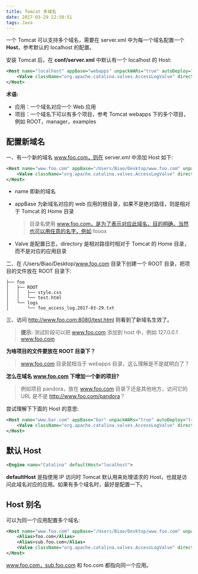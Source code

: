 ```yaml
---
title: Tomcat 多域名
date: 2017-03-29 22:50:51
tags: Java
---
```


一个 Tomcat 可以支持多个域名，需要在 server.xml 中为每一个域名配置一个 **Host**，参考默认的 localhost 的配置。

安装 Tomcat 后，在 **conf/server.xml** 中默认有一个 localhost 的 Host:

```xml
<Host name="localhost" appBase="webapps" unpackWARs="true" autoDeploy="true">
    <Valve className="org.apache.catalina.valves.AccessLogValve" directory="logs" prefix="localhost_access_log" suffix=".txt" pattern="%h %l %u %t &quot;%r&quot; %s %b"/>
</Host>
```

**术语:**

* 应用：一个域名对应一个 Web 应用
* 项目：一个域名下可以有多个项目，参考 Tomcat webapps 下的多个项目，例如 ROOT，manager，examples

<!--more-->

## 配置新域名

一、有一个新的域名 www.foo.com，则在 server.xml 中添加 Host 如下:

```xml
<Host name="www.foo.com" appBase="/Users/Biao/Desktop/www.foo.com" unpackWARs="true" autoDeploy="true">
    <Valve className="org.apache.catalina.valves.AccessLogValve" directory="/Users/Biao/Desktop/www.foo.com/logs" prefix="foo_access_log" suffix=".txt" pattern="%h %l %u %t &quot;%r&quot; %s %b"/>
</Host>
```

* name 即新的域名

* appBase 为新域名对应的 web 应用的根目录，如果不是绝对路径，则是相对于 Tomcat 的 Home 目录

  > 目录名使用 www.foo.com，是为了表示对应此域名，目的明确，当然也可以用任意的名字，例如 fooox

* Valve 是配置日志，directory 是相对路径时相对于 Tomcat 的 Home 目录，而不是对应的应用目录

二、在 /Users/Biao/Desktop/www.foo.com 目录下创建一个 ROOT 目录，把项目的文件放在 ROOT 目录下:

```
├── foo
│   ├── ROOT
│   │   ├── style.css
│   │   └── test.html
│   └── logs
│       └── foo_access_log.2017-03-29.txt
```

三、访问 <http://www.foo.com:8080/test.html> 则看到了新域名生效了。

> **提示:** 测试阶段可以把 www.foo.com 添加到 host 中，例如 127.0.0.1 www.foo.com
>

**为啥项目的文件要放在 ROOT 目录下？**

> www.foo.com 目录就相当于 webapps 目录，这么理解是不是就明白了？

**怎么在域名 www.foo.com 下增加一个新的项目?**

> 例如项目 pandora，放在 www.foo.com 目录下还是其他地方，访问它的 URL 是不是 <http://www.foo.com/pandora>？

尝试理解下下面的 Host 的意思:

```xml
<Host name="www.bar.com" appBase="bar" unpackWARs="true" autoDeploy="true">
    <Valve className="org.apache.catalina.valves.AccessLogValve" directory="logs" prefix="bar_access_log" suffix=".txt" pattern="%h %l %u %t &quot;%r&quot; %s %b"/>
</Host>
```

## 默认 Host

```xml
<Engine name="Catalina" defaultHost="localhost">
```

**defaultHost** 是指使用 IP 访问时 Tomcat 默认用来处理请求的 Host，也就是访问此域名对应的应用。如果有多个域名时，最好是配置一下。

## Host 别名

可以为同一个应用配置多个域名:

```xml
<Host name="www.foo.com" appBase="/Users/Biao/Desktop/www.foo.com" unpackWARs="true" autoDeploy="true">
    <Alias>foo.com</Alias>
    <Alias>sub.foo.com</Alias>
    <Valve className="org.apache.catalina.valves.AccessLogValve" directory="/Users/Biao/Desktop/www.foo.com/logs" prefix="foo_access_log" suffix=".txt" pattern="%h %l %u %t &quot;%r&quot; %s %b"/>
</Host>
```

www.foo.com，sub.foo.com 和 foo.com 都指向同一个应用。